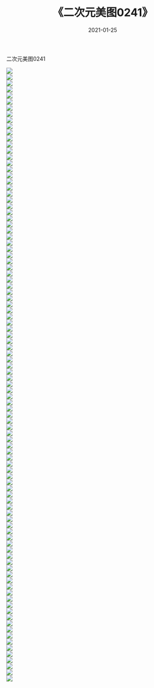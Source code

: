 ﻿---
layout: post
title:  《二次元美图0241》
date:   2021-01-25
img: http://imgx.orgx.ga/二次元/2021/二次元美图0241/000.jpg
categories: [美女, 清纯, 唯美]
---

二次元美图0241

 ![](http://imgx.orgx.ga/二次元/2021/二次元美图0241/001.jpg) <br>![](http://imgx.orgx.ga/二次元/2021/二次元美图0241/002.jpg) <br>![](http://imgx.orgx.ga/二次元/2021/二次元美图0241/003.jpg) <br>![](http://imgx.orgx.ga/二次元/2021/二次元美图0241/004.jpg) <br>![](http://imgx.orgx.ga/二次元/2021/二次元美图0241/005.jpg) <br>![](http://imgx.orgx.ga/二次元/2021/二次元美图0241/006.jpg) <br>![](http://imgx.orgx.ga/二次元/2021/二次元美图0241/007.jpg) <br>![](http://imgx.orgx.ga/二次元/2021/二次元美图0241/008.jpg) <br>![](http://imgx.orgx.ga/二次元/2021/二次元美图0241/009.jpg) <br>![](http://imgx.orgx.ga/二次元/2021/二次元美图0241/010.jpg) <br>![](http://imgx.orgx.ga/二次元/2021/二次元美图0241/011.jpg) <br>![](http://imgx.orgx.ga/二次元/2021/二次元美图0241/012.jpg) <br>![](http://imgx.orgx.ga/二次元/2021/二次元美图0241/013.jpg) <br>![](http://imgx.orgx.ga/二次元/2021/二次元美图0241/014.jpg) <br>![](http://imgx.orgx.ga/二次元/2021/二次元美图0241/015.jpg) <br>![](http://imgx.orgx.ga/二次元/2021/二次元美图0241/016.jpg) <br>![](http://imgx.orgx.ga/二次元/2021/二次元美图0241/017.jpg) <br>![](http://imgx.orgx.ga/二次元/2021/二次元美图0241/018.jpg) <br>![](http://imgx.orgx.ga/二次元/2021/二次元美图0241/019.jpg) <br>![](http://imgx.orgx.ga/二次元/2021/二次元美图0241/020.jpg) <br>![](http://imgx.orgx.ga/二次元/2021/二次元美图0241/021.jpg) <br>![](http://imgx.orgx.ga/二次元/2021/二次元美图0241/022.jpg) <br>![](http://imgx.orgx.ga/二次元/2021/二次元美图0241/023.jpg) <br>![](http://imgx.orgx.ga/二次元/2021/二次元美图0241/024.jpg) <br>![](http://imgx.orgx.ga/二次元/2021/二次元美图0241/025.jpg) <br>![](http://imgx.orgx.ga/二次元/2021/二次元美图0241/026.jpg) <br>![](http://imgx.orgx.ga/二次元/2021/二次元美图0241/027.jpg) <br>![](http://imgx.orgx.ga/二次元/2021/二次元美图0241/028.jpg) <br>![](http://imgx.orgx.ga/二次元/2021/二次元美图0241/029.jpg) <br>![](http://imgx.orgx.ga/二次元/2021/二次元美图0241/030.jpg) <br>![](http://imgx.orgx.ga/二次元/2021/二次元美图0241/031.jpg) <br>![](http://imgx.orgx.ga/二次元/2021/二次元美图0241/032.jpg) <br>![](http://imgx.orgx.ga/二次元/2021/二次元美图0241/033.jpg) <br>![](http://imgx.orgx.ga/二次元/2021/二次元美图0241/034.jpg) <br>![](http://imgx.orgx.ga/二次元/2021/二次元美图0241/035.jpg) <br>![](http://imgx.orgx.ga/二次元/2021/二次元美图0241/036.jpg) <br>![](http://imgx.orgx.ga/二次元/2021/二次元美图0241/037.jpg) <br>![](http://imgx.orgx.ga/二次元/2021/二次元美图0241/038.jpg) <br>![](http://imgx.orgx.ga/二次元/2021/二次元美图0241/039.jpg) <br>![](http://imgx.orgx.ga/二次元/2021/二次元美图0241/040.jpg) <br>![](http://imgx.orgx.ga/二次元/2021/二次元美图0241/041.jpg) <br>![](http://imgx.orgx.ga/二次元/2021/二次元美图0241/042.jpg) <br>![](http://imgx.orgx.ga/二次元/2021/二次元美图0241/043.jpg) <br>![](http://imgx.orgx.ga/二次元/2021/二次元美图0241/044.jpg) <br>![](http://imgx.orgx.ga/二次元/2021/二次元美图0241/045.jpg) <br>![](http://imgx.orgx.ga/二次元/2021/二次元美图0241/046.jpg) <br>![](http://imgx.orgx.ga/二次元/2021/二次元美图0241/047.jpg) <br>![](http://imgx.orgx.ga/二次元/2021/二次元美图0241/048.jpg) <br>![](http://imgx.orgx.ga/二次元/2021/二次元美图0241/049.jpg) <br>![](http://imgx.orgx.ga/二次元/2021/二次元美图0241/050.jpg) <br>![](http://imgx.orgx.ga/二次元/2021/二次元美图0241/051.jpg) <br>![](http://imgx.orgx.ga/二次元/2021/二次元美图0241/052.jpg) <br>![](http://imgx.orgx.ga/二次元/2021/二次元美图0241/053.jpg) <br>![](http://imgx.orgx.ga/二次元/2021/二次元美图0241/054.jpg) <br>![](http://imgx.orgx.ga/二次元/2021/二次元美图0241/055.jpg) <br>![](http://imgx.orgx.ga/二次元/2021/二次元美图0241/056.jpg) <br>![](http://imgx.orgx.ga/二次元/2021/二次元美图0241/057.jpg) <br>![](http://imgx.orgx.ga/二次元/2021/二次元美图0241/058.jpg) <br>![](http://imgx.orgx.ga/二次元/2021/二次元美图0241/059.jpg) <br>![](http://imgx.orgx.ga/二次元/2021/二次元美图0241/060.jpg) <br>![](http://imgx.orgx.ga/二次元/2021/二次元美图0241/061.jpg) <br>![](http://imgx.orgx.ga/二次元/2021/二次元美图0241/062.jpg) <br>![](http://imgx.orgx.ga/二次元/2021/二次元美图0241/063.jpg) <br>![](http://imgx.orgx.ga/二次元/2021/二次元美图0241/064.jpg) <br>![](http://imgx.orgx.ga/二次元/2021/二次元美图0241/065.jpg) <br>![](http://imgx.orgx.ga/二次元/2021/二次元美图0241/066.jpg) <br>![](http://imgx.orgx.ga/二次元/2021/二次元美图0241/067.jpg) <br>![](http://imgx.orgx.ga/二次元/2021/二次元美图0241/068.jpg) <br>![](http://imgx.orgx.ga/二次元/2021/二次元美图0241/069.jpg) <br>![](http://imgx.orgx.ga/二次元/2021/二次元美图0241/070.jpg) <br>![](http://imgx.orgx.ga/二次元/2021/二次元美图0241/071.jpg) <br>![](http://imgx.orgx.ga/二次元/2021/二次元美图0241/072.jpg) <br>![](http://imgx.orgx.ga/二次元/2021/二次元美图0241/073.jpg) <br>![](http://imgx.orgx.ga/二次元/2021/二次元美图0241/074.jpg) <br>![](http://imgx.orgx.ga/二次元/2021/二次元美图0241/075.jpg) <br>![](http://imgx.orgx.ga/二次元/2021/二次元美图0241/076.jpg) <br>![](http://imgx.orgx.ga/二次元/2021/二次元美图0241/077.jpg) <br>![](http://imgx.orgx.ga/二次元/2021/二次元美图0241/078.jpg) <br>![](http://imgx.orgx.ga/二次元/2021/二次元美图0241/079.jpg) <br>![](http://imgx.orgx.ga/二次元/2021/二次元美图0241/080.jpg) <br>![](http://imgx.orgx.ga/二次元/2021/二次元美图0241/081.jpg) <br>![](http://imgx.orgx.ga/二次元/2021/二次元美图0241/082.jpg) <br>![](http://imgx.orgx.ga/二次元/2021/二次元美图0241/083.jpg) <br>![](http://imgx.orgx.ga/二次元/2021/二次元美图0241/084.jpg) <br>![](http://imgx.orgx.ga/二次元/2021/二次元美图0241/085.jpg) <br>![](http://imgx.orgx.ga/二次元/2021/二次元美图0241/086.jpg) <br>![](http://imgx.orgx.ga/二次元/2021/二次元美图0241/087.jpg) <br>![](http://imgx.orgx.ga/二次元/2021/二次元美图0241/088.jpg) <br>![](http://imgx.orgx.ga/二次元/2021/二次元美图0241/089.jpg) <br>![](http://imgx.orgx.ga/二次元/2021/二次元美图0241/090.jpg) <br>![](http://imgx.orgx.ga/二次元/2021/二次元美图0241/091.jpg) <br>![](http://imgx.orgx.ga/二次元/2021/二次元美图0241/092.jpg) <br>![](http://imgx.orgx.ga/二次元/2021/二次元美图0241/093.jpg) <br>![](http://imgx.orgx.ga/二次元/2021/二次元美图0241/094.jpg) <br>![](http://imgx.orgx.ga/二次元/2021/二次元美图0241/095.jpg) <br>![](http://imgx.orgx.ga/二次元/2021/二次元美图0241/096.jpg) <br>![](http://imgx.orgx.ga/二次元/2021/二次元美图0241/097.jpg) <br>![](http://imgx.orgx.ga/二次元/2021/二次元美图0241/098.jpg) <br>![](http://imgx.orgx.ga/二次元/2021/二次元美图0241/099.jpg) <br>![](http://imgx.orgx.ga/二次元/2021/二次元美图0241/100.jpg) <br>